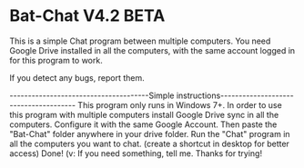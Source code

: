 # Bat-Chat V4.2 BETA
This is a simple Chat program between multiple computers. You need Google Drive installed in all the computers, with the same account logged in for this program to work.

If you detect any bugs, report them.


--------------------------------------Simple instructions--------------------------------------
	This program only runs in Windows 7+.
	In order to use this program with multiple computers install Google Drive sync in all the computers. Configure it with the same Google Account. Then paste the "Bat-Chat" folder anywhere in your drive folder. Run the "Chat" program in all the computers you want to chat. (create a shortcut in desktop for better access) Done! (v:
	If you need something, tell me. Thanks for trying!
